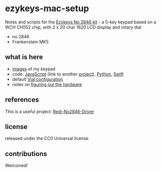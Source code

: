 # ezykeys-mac-setup

Notes and scripts for the [Ezykeys No 2846 kit](https://ezykeys.com/) - a 5-key keypad based on a WCH CH552 chip, with 2 x 20 char 1620 LCD display and rotary dial

- no 2846
- Frankenstein MK5

## what is here

- [images](img/) of my keypad
- code: [JavaScript](js/) (link to another [project]((https://github.com/RediPanda/Redi-No2846-Driver))), [Python](python/), [Swift](swift/)
- default [Vial configuration](2846-default.vil)
- notes on [figuring out the hardware](mk5-2846.md)

## references

This is a useful project: [Redi-No2846-Driver](https://github.com/RediPanda/Redi-No2846-Driver)

## license

released under the CC0 Universal license

## contributions

Welcomed!
